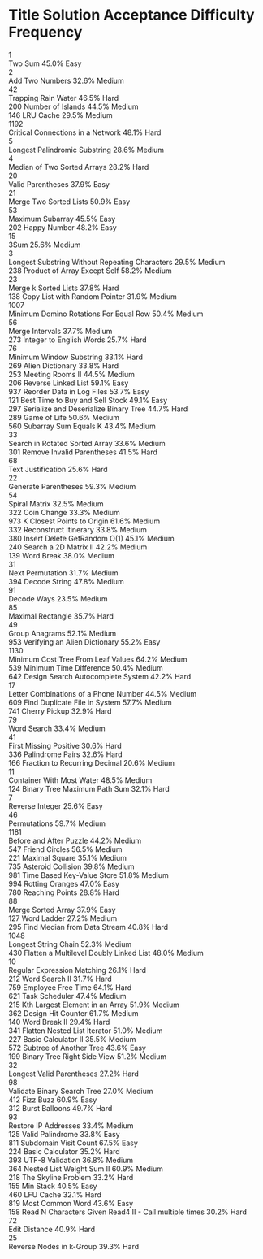 #	Title	Solution	Acceptance	Difficulty	Frequency  
1	
Two Sum    		45.0%	Easy	
2	
Add Two Numbers    		32.6%	Medium	
42	
Trapping Rain Water    		46.5%	Hard	
200	
Number of Islands    		44.5%	Medium	
146	
LRU Cache    		29.5%	Medium	
1192	
Critical Connections in a Network    		48.1%	Hard	
5	
Longest Palindromic Substring    		28.6%	Medium	
4	
Median of Two Sorted Arrays    		28.2%	Hard	
20	
Valid Parentheses    		37.9%	Easy	
21	
Merge Two Sorted Lists    		50.9%	Easy	
53	
Maximum Subarray    		45.5%	Easy	
202	
Happy Number    		48.2%	Easy	
15	
3Sum    		25.6%	Medium	
3	
Longest Substring Without Repeating Characters    		29.5%	Medium	
238	
Product of Array Except Self    		58.2%	Medium	
23	
Merge k Sorted Lists    		37.8%	Hard	
138	
Copy List with Random Pointer    		31.9%	Medium	
1007	
Minimum Domino Rotations For Equal Row    		50.4%	Medium	
56	
Merge Intervals    		37.7%	Medium	
273	
Integer to English Words    		25.7%	Hard	
76	
Minimum Window Substring     		33.1%	Hard	
269	
Alien Dictionary    		33.8%	Hard	
253	
Meeting Rooms II    		44.5%	Medium	
206	
Reverse Linked List    		59.1%	Easy	
937	
Reorder Data in Log Files    		53.7%	Easy	
121	
Best Time to Buy and Sell Stock    		49.1%	Easy	
297	
Serialize and Deserialize Binary Tree    		44.7%	Hard	
289	
Game of Life    		50.6%	Medium	
560	
Subarray Sum Equals K     		43.4%	Medium	
33	
Search in Rotated Sorted Array    		33.6%	Medium	
301	
Remove Invalid Parentheses     		41.5%	Hard	
68	
Text Justification    		25.6%	Hard	
22	
Generate Parentheses    		59.3%	Medium	
54	
Spiral Matrix    		32.5%	Medium	
322	
Coin Change    		33.3%	Medium	
973	
K Closest Points to Origin    		61.6%	Medium	
332	
Reconstruct Itinerary    		33.8%	Medium	
380	
Insert Delete GetRandom O(1)    		45.1%	Medium	
240	
Search a 2D Matrix II    		42.2%	Medium	
139	
Word Break    		38.0%	Medium	
31	
Next Permutation    		31.7%	Medium	
394	
Decode String    		47.8%	Medium	
91	
Decode Ways    		23.5%	Medium	
85	
Maximal Rectangle    		35.7%	Hard	
49	
Group Anagrams    		52.1%	Medium	
953	
Verifying an Alien Dictionary    		55.2%	Easy	
1130	
Minimum Cost Tree From Leaf Values    		64.2%	Medium	
539	
Minimum Time Difference    		50.4%	Medium	
642	
Design Search Autocomplete System    		42.2%	Hard	
17	
Letter Combinations of a Phone Number    		44.5%	Medium	
609	
Find Duplicate File in System    		57.7%	Medium	
741	
Cherry Pickup    		32.9%	Hard	
79	
Word Search     		33.4%	Medium	
41	
First Missing Positive    		30.6%	Hard	
336	
Palindrome Pairs    		32.6%	Hard	
166	
Fraction to Recurring Decimal    		20.6%	Medium	
11	
Container With Most Water     		48.5%	Medium	
124	
Binary Tree Maximum Path Sum    		32.1%	Hard	
7	
Reverse Integer    		25.6%	Easy	
46	
Permutations    		59.7%	Medium	
1181	
Before and After Puzzle    		44.2%	Medium	
547	
Friend Circles    		56.5%	Medium	
221	
Maximal Square    		35.1%	Medium	
735	
Asteroid Collision    		39.8%	Medium	
981	
Time Based Key-Value Store    		51.8%	Medium	
994	
Rotting Oranges    		47.0%	Easy	
780	
Reaching Points    		28.8%	Hard	
88	
Merge Sorted Array    		37.9%	Easy	
127	
Word Ladder    		27.2%	Medium	
295	
Find Median from Data Stream    		40.8%	Hard	
1048	
Longest String Chain    		52.3%	Medium	
430	
Flatten a Multilevel Doubly Linked List    		48.0%	Medium	
10	
Regular Expression Matching    		26.1%	Hard	
212	
Word Search II    		31.7%	Hard	
759	
Employee Free Time    		64.1%	Hard	
621	
Task Scheduler    		47.4%	Medium	
215	
Kth Largest Element in an Array    		51.9%	Medium	
362	
Design Hit Counter    		61.7%	Medium	
140	
Word Break II    		29.4%	Hard	
341	
Flatten Nested List Iterator    		51.0%	Medium	
227	
Basic Calculator II    		35.5%	Medium	
572	
Subtree of Another Tree    		43.6%	Easy	
199	
Binary Tree Right Side View    		51.2%	Medium	
32	
Longest Valid Parentheses    		27.2%	Hard	
98	
Validate Binary Search Tree    		27.0%	Medium	
412	
Fizz Buzz    		60.9%	Easy	
312	
Burst Balloons    		49.7%	Hard	
93	
Restore IP Addresses    		33.4%	Medium	
125	
Valid Palindrome    		33.8%	Easy	
811	
Subdomain Visit Count    		67.5%	Easy	
224	
Basic Calculator     		35.2%	Hard	
393	
UTF-8 Validation    		36.8%	Medium	
364	
Nested List Weight Sum II    		60.9%	Medium	
218	
The Skyline Problem    		33.2%	Hard	
155	
Min Stack    		40.5%	Easy	
460	
LFU Cache    		32.1%	Hard	
819	
Most Common Word    		43.6%	Easy	
158	
Read N Characters Given Read4 II - Call multiple times    		30.2%	Hard	
72	
Edit Distance     		40.9%	Hard	
25	
Reverse Nodes in k-Group    		39.3%	Hard